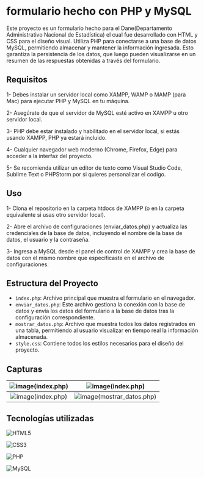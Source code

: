 # formulario hecho con PHP y MySQL

Este proyecto es un formulario hecho para el Dane(Departamento Administrativo Nacional de Estadística) el cual fue desarrollado con HTML y CSS para el diseño visual. Utiliza PHP para 
conectarse a una base de datos MySQL, permitiendo almacenar y mantener la información ingresada. Esto garantiza la persistencia de los datos, que luego pueden visualizarse en un resumen 
de las respuestas obtenidas a través del formulario.

## Requisitos

1- Debes instalar un servidor local como XAMPP, WAMP o MAMP (para Mac) para ejecutar PHP y MySQL en tu máquina.

2- Asegúrate de que el servidor de MySQL esté activo en XAMPP u otro servidor local.

3- PHP debe estar instalado y habilitado en el servidor local, si estás usando XAMPP, PHP ya estará incluido.

4- Cualquier navegador web moderno (Chrome, Firefox, Edge) para acceder a la interfaz del proyecto.

5- Se recomienda utilizar un editor de texto como Visual Studio Code, Sublime Text o PHPStorm por si quieres personalizar el codigo.

## Uso

1- Clona el repositorio en la carpeta htdocs de XAMPP (o en la carpeta equivalente si usas otro servidor local).

2- Abre el archivo de configuraciones (enviar_datos.php) y actualiza las credenciales de la base de datos, incluyendo el nombre de la base de datos, el usuario y la contraseña.

3- Ingresa a MySQL desde el panel de control de XAMPP y crea la base de datos con el mismo nombre que especificaste en el archivo de configuraciones.


## Estructura del Proyecto

- `index.php`: Archivo principal que muestra el formulario en el navegador.
- `enviar_datos.php`: Este archivo gestiona la conexión con la base de datos y envía los datos del formulario a la base de datos tras la configuración correspondiente.
- `mostrar_datos.php`: Archivo que muestra todos los datos registrados en una tabla, permitiendo al usuario visualizar en tiempo real la información almacenada.
- `style.css`: Contiene todos los estilos necesarios para el diseño del proyecto.

## Capturas

| ![image](https://github.com/user-attachments/assets/2af2e859-f9b3-43e8-bce3-02e02af8d5c9)(index.php) |  ![image](https://github.com/user-attachments/assets/f07860f6-f34c-459b-ae2a-54c3025048a0)(index.php) |
| :---: | :---: |
| ![image](https://github.com/user-attachments/assets/9a9ebf6a-cd63-46e2-a157-c21e3d59e3f7)(index.php) | ![image](https://github.com/user-attachments/assets/57e91319-755f-4364-8185-557080920d09)(mostrar_datos.php) |


## Tecnologías utilizadas

![HTML5](https://img.shields.io/badge/HTML5-E34F26?style=for-the-badge&logo=html5&logoColor=white)

![CSS3](https://img.shields.io/badge/CSS3-1572B6?style=for-the-badge&logo=css3&logoColor=white)

![PHP](https://img.shields.io/badge/PHP-blue?style=for-the-badge&logo=php&logoColor=white)

![MySQL](https://img.shields.io/badge/MySQL-%234479A1?style=for-the-badge&logo=mysql&logoColor=white)
